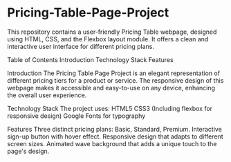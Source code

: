 # Pricing-Table-Page-Project
This repository contains a user-friendly Pricing Table webpage, designed using HTML, CSS, and the Flexbox layout module. It offers a clean and interactive user interface for different pricing plans.



Table of Contents
Introduction
Technology Stack
Features


Introduction
The Pricing Table Page Project is an elegant representation of different pricing tiers for a product or service. The responsive design of this webpage makes it accessible and easy-to-use on any device, enhancing the overall user experience.

Technology Stack
The project uses:
HTML5
CSS3 (Including flexbox for responsive design)
Google Fonts for typography


Features
Three distinct pricing plans: Basic, Standard, Premium.
Interactive sign-up button with hover effect.
Responsive design that adapts to different screen sizes.
Animated wave background that adds a unique touch to the page's design.
